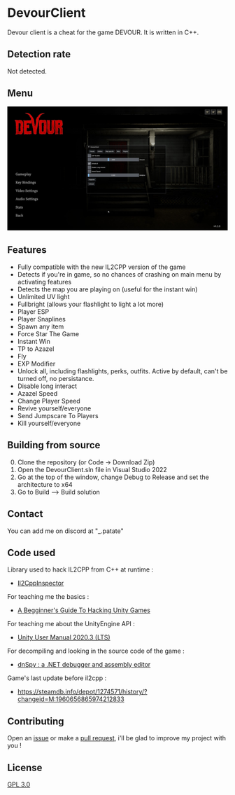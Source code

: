 # DevourClient

Devour client is a cheat for the game DEVOUR. It is written in C++.

## Detection rate

Not detected.

## Menu
![menu screenshot](screenshots/menu_screenshot.jpg)

## Features

* Fully compatible with the new IL2CPP version of the game
* Detects if you're in game, so no chances of crashing on main menu by activating features
* Detects the map you are playing on (useful for the instant win)
* Unlimited UV light
* Fullbright (allows your flashlight to light a lot more)
* Player ESP
* Player Snaplines
* Spawn any item
* Force Star The Game
* Instant Win
* TP to Azazel
* Fly
* EXP Modifier
* Unlock all, including flashlights, perks, outfits. Active by default, can't be turned off, no persistance.
* Disable long interact
* Azazel Speed
* Change Player Speed
* Revive yourself/everyone
* Send Jumpscare To Players
* Kill yourself/everyone

## Building from source

0. Clone the repository (or Code -> Download Zip)
1. Open the DevourClient.sln file in Visual Studio 2022
2. Go at the top of the window, change Debug to Release and set the architecture to x64
3. Go to Build --> Build solution

## Contact

You can add me on discord at "_.patate"

## Code used

Library used to hack IL2CPP from C++ at runtime :
* [Il2CppInspector](https://github.com/djkaty/Il2CppInspector)

For teaching me the basics :
* [A Begginner's Guide To Hacking Unity Games](https://www.unknowncheats.me/wiki/A_Beginner%27s_Guide_To_Hacking_Unity_Games)

For teaching me about the UnityEngine API :
* [Unity User Manual 2020.3 (LTS)](https://docs.unity3d.com/Manual/index.html)

For decompiling and looking in the source code of the game :
* [dnSpy : a .NET debugger and assembly editor](https://github.com/dnSpy/dnSpy)

Game's last update before il2cpp :
* https://steamdb.info/depot/1274571/history/?changeid=M:1960656865974212833

## Contributing

Open an [issue](https://github.com/ALittlePatate/DevourClient/issues/new) or make a [pull request](https://github.com/ALittlePatate/DevourClient/pulls), i'll be glad to improve my project with you !

## License

[GPL 3.0](https://www.gnu.org/licenses/gpl-3.0.md)
